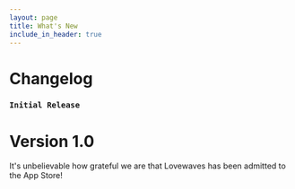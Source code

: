 ```yaml
---
layout: page
title: What's New
include_in_header: true
---
```


# Changelog

### `Initial Release`
# **Version 1.0**
It's unbelievable how grateful we are that Lovewaves has been admitted to the App Store!